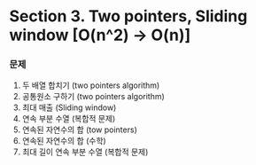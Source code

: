 # Section 3. Two pointers, Sliding window [O(n^2) -> O(n)]

### 문제
1. 두 배열 합치기 (two pointers algorithm)
2. 공통원소 구하기 (two pointers algorithm)
3. 최대 매출 (Sliding window)
4. 연속 부분 수열 (복합적 문제)
5. 연속된 자연수의 합 (tow pointers)
6. 연속된 자연수의 합 (수학)
7. 최대 길이 연속 부분 수열 (복합적 문제)